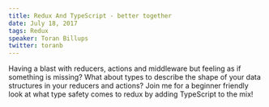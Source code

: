 ```yaml
---
title: Redux And TypeScript - better together
date: July 18, 2017
tags: Redux
speaker: Toran Billups
twitter: toranb
---
```


Having a blast with reducers, actions and middleware but feeling as if something is missing? What about types to describe the shape of your data structures in your reducers and actions? Join me for a beginner friendly look at what type safety comes to redux by adding TypeScript to the mix!
